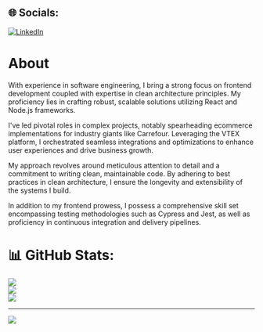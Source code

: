 ## 🌐 Socials:
[![LinkedIn](https://img.shields.io/badge/LinkedIn-%230077B5.svg?logo=linkedin&logoColor=white)](https://linkedin.com/in/enzospagnolli) 

# About
With experience in software engineering, I bring a strong focus on frontend development coupled with expertise in clean architecture principles. My proficiency lies in crafting robust, scalable solutions utilizing React and Node.js frameworks.

I've led pivotal roles in complex projects, notably spearheading ecommerce implementations for industry giants like Carrefour. Leveraging the VTEX platform, I orchestrated seamless integrations and optimizations to enhance user experiences and drive business growth.

My approach revolves around meticulous attention to detail and a commitment to writing clean, maintainable code. By adhering to best practices in clean architecture, I ensure the longevity and extensibility of the systems I build.

In addition to my frontend prowess, I possess a comprehensive skill set encompassing testing methodologies such as Cypress and Jest, as well as proficiency in continuous integration and delivery pipelines.

# 📊 GitHub Stats:
![](https://github-readme-stats.vercel.app/api?username=Enzo3322&theme=gotham&hide_border=true&include_all_commits=true&count_private=true)<br/>
![](https://github-readme-streak-stats.herokuapp.com/?user=Enzo3322&theme=gotham&hide_border=true)<br/>
![](https://github-readme-stats.vercel.app/api/top-langs/?username=Enzo3322&theme=gotham&hide_border=true&include_all_commits=true&count_private=true&layout=compact)

---
[![](https://visitcount.itsvg.in/api?id=Enzo3322&icon=0&color=0)](https://visitcount.itsvg.in)

<!-- Proudly created with GPRM ( https://gprm.itsvg.in ) -->
